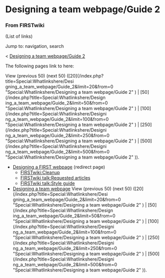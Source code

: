 # Designing a team webpage/Guide 2

### From FIRSTwiki

(List of links)

Jump to: navigation, search

&lt; [Designing a team webpage/Guide
2](/index.php?title=Designing_a_team_webpage/Guide_2&redirect=no "Designing a
team webpage/Guide 2" )  

The following pages link to here:

View (previous 50) (next 50) ([20](/index.php?title=Special:Whatlinkshere/Desi
gning_a_team_webpage/Guide_2&limit=20&from=0 "Special:Whatlinkshere/Designing
a team webpage/Guide 2" ) | [50](/index.php?title=Special:Whatlinkshere/Design
ing_a_team_webpage/Guide_2&limit=50&from=0 "Special:Whatlinkshere/Designing a
team webpage/Guide 2" ) | [100](/index.php?title=Special:Whatlinkshere/Designi
ng_a_team_webpage/Guide_2&limit=100&from=0 "Special:Whatlinkshere/Designing a
team webpage/Guide 2" ) | [250](/index.php?title=Special:Whatlinkshere/Designi
ng_a_team_webpage/Guide_2&limit=250&from=0 "Special:Whatlinkshere/Designing a
team webpage/Guide 2" ) | [500](/index.php?title=Special:Whatlinkshere/Designi
ng_a_team_webpage/Guide_2&limit=500&from=0 "Special:Whatlinkshere/Designing a
team webpage/Guide 2" )).

  * [Designing a FIRST webpage](/index.php?title=Designing_a_FIRST_webpage&redirect=no "Designing a FIRST webpage" ) (redirect page) 
    * [FIRSTwiki:Cleanup](FIRSTwiki:Cleanup "FIRSTwiki:Cleanup" )
    * [FIRSTwiki talk:Requested articles](FIRSTwiki_talk:Requested_articles "FIRSTwiki talk:Requested articles" )
    * [FIRSTwiki talk:Style guide](FIRSTwiki_talk:Style_guide "FIRSTwiki talk:Style guide" )
  * [Designing a team webpage](Designing_a_team_webpage "Designing a team webpage" )
View (previous 50) (next 50) ([20](/index.php?title=Special:Whatlinkshere/Desi
gning_a_team_webpage/Guide_2&limit=20&from=0 "Special:Whatlinkshere/Designing
a team webpage/Guide 2" ) | [50](/index.php?title=Special:Whatlinkshere/Design
ing_a_team_webpage/Guide_2&limit=50&from=0 "Special:Whatlinkshere/Designing a
team webpage/Guide 2" ) | [100](/index.php?title=Special:Whatlinkshere/Designi
ng_a_team_webpage/Guide_2&limit=100&from=0 "Special:Whatlinkshere/Designing a
team webpage/Guide 2" ) | [250](/index.php?title=Special:Whatlinkshere/Designi
ng_a_team_webpage/Guide_2&limit=250&from=0 "Special:Whatlinkshere/Designing a
team webpage/Guide 2" ) | [500](/index.php?title=Special:Whatlinkshere/Designi
ng_a_team_webpage/Guide_2&limit=500&from=0 "Special:Whatlinkshere/Designing a
team webpage/Guide 2" )).

